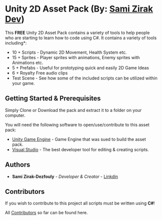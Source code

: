 # Unity 2D Asset Pack (By: [Sami Zirak Dev](https://twitter.com/SamiZirakDev))

This **FREE** Unity 2D Asset Pack contains a variety of tools to help people who are starting to learn how
to code using C#.
It contains a variety of tools including*:

* 10 + Scripts - Dynamic 2D Movement, Health System etc.
* 15 + Sprites - Player sprites with animations, Enemy sprites with Animations etc.
* 5 + Prefabs - Useful for prototyping quick and easily 2D Game Ideas
* 6 + Royalty Free audio clips
* Test Scene - See how some of the included scripts can be utilized within your game.

## Getting Started & Prerequisites

Simply Clone or Download the pack and extract it to a folder on your computer.

You will need the following software to open/use/contribute to this asset pack:
* [Unity Game Engine](https://unity3d.com/) - Game Engine that was sued to build the asset pack.
* [Visual Studio](https://www.visualstudio.com/downloads/) - The best developer tool for editing & creating scripts.

## Authors

* **Sami Zirak-Dezfouly** - *Developer & Creator* - [Linkdin](https://uk.linkedin.com/in/sami-zirak-dezfouly-3089b012b)

## Contributors

If you wish to contribute to this project all scripts must be written using **C#**!

All [Contributors](https://github.com/samizirakdezfouly/Unity-2D-Asset-Pack/graphs/contributors) so far can be found here.
